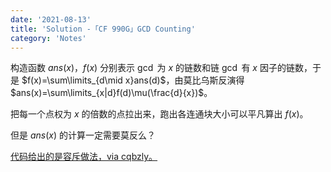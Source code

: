 ```yaml
---
date: '2021-08-13'
title: 'Solution -「CF 990G」GCD Counting'
category: 'Notes'
---
```


构造函数 $ans(x)$，$f(x)$ 分别表示 $\gcd$ 为 $x$ 的链数和链 $\gcd$ 有 $x$ 因子的链数，于是 $f(x)=\sum\limits_{d\mid x}ans(d)$，由莫比乌斯反演得 $ans(x)=\sum\limits_{x|d}f(d)\mu(\frac{d}{x})$。

把每一个点权为 $x$ 的倍数的点拉出来，跑出各连通块大小可以平凡算出 $f(x)$。

但是 $ans(x)$ 的计算一定需要莫反么？

[代码给出的是容斥做法，via cqbzly。](https://paste.ubuntu.com/p/M4jTRPnC5q/)